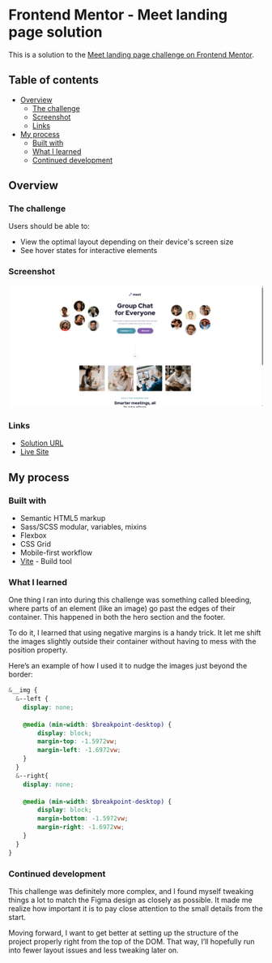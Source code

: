 # Frontend Mentor - Meet landing page solution

This is a solution to the [Meet landing page challenge on Frontend Mentor](https://www.frontendmentor.io/challenges/meet-landing-page-rbTDS6OUR).

## Table of contents

- [Overview](#overview)
  - [The challenge](#the-challenge)
  - [Screenshot](#screenshot)
  - [Links](#links)
- [My process](#my-process)
  - [Built with](#built-with)
  - [What I learned](#what-i-learned)
  - [Continued development](#continued-development)

## Overview

### The challenge

Users should be able to:

- View the optimal layout depending on their device's screen size
- See hover states for interactive elements

### Screenshot

![](./public/images/Project-screenshot.png)

### Links

- [Solution URL](https://www.frontendmentor.io/solutions/plane-descending-onto-the-responsive-landing-page-no-code-delays-J-woCq_4YI)
- [Live Site](https://networksentinel.github.io/Frontend-Mentor-Challenge---Meet-landing-page/)

## My process

### Built with

- Semantic HTML5 markup
- Sass/SCSS modular, variables, mixins
- Flexbox
- CSS Grid
- Mobile-first workflow
- [Vite](https://vite.dev/) - Build tool

### What I learned

One thing I ran into during this challenge was something called bleeding, where parts of an element (like an image) go past the edges of their container. This happened in both the hero section and the footer.

To do it, I learned that using negative margins is a handy trick. It let me shift the images slightly outside their container without having to mess with the position property.

Here’s an example of how I used it to nudge the images just beyond the border:
```scss
&__img {
  &--left {
    display: none;
    
    @media (min-width: $breakpoint-desktop) {
        display: block;
        margin-top: -1.5972vw;
        margin-left: -1.6972vw;
    }
  }
  &--right{
    display: none;

    @media (min-width: $breakpoint-desktop) {
        display: block;
        margin-bottom: -1.5972vw;
        margin-right: -1.6972vw;
    }
  }  
}
```

### Continued development

This challenge was definitely more complex, and I found myself tweaking things a lot to match the Figma design as closely as possible. It made me realize how important it is to pay close attention to the small details from the start.

Moving forward, I want to get better at setting up the structure of the project properly right from the top of the DOM. That way, I’ll hopefully run into fewer layout issues and less tweaking later on.